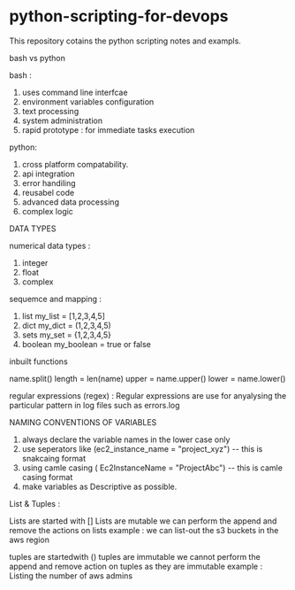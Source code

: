 # python-scripting-for-devops
This repository cotains the python scripting notes and exampls.


bash vs python

bash :
1. uses command line interfcae
2. environment variables configuration
3. text processing
4. system administration
5. rapid prototype : for immediate tasks execution

python:
1. cross platform compatability.
2. api integration
3. error handiling
4. reusabel code
5. advanced data processing
6. complex logic


DATA TYPES 

numerical data types : 
1. integer
2. float
3. complex

sequemce and mapping : 
1. list  my_list = [1,2,3,4,5]
2. dict  my_dict = (1,2,3,4,5)
3. sets  my_set = {1,2,3,4,5}
4. boolean my_boolean = true or false


inbuilt functions

name.split()
length = len(name)
upper = name.upper()
lower = name.lower()

regular expressions (regex) :
Regular expressions are use for anyalysing the particular pattern in log files such as errors.log


NAMING CONVENTIONS OF VARIABLES 

1. always declare the variable names in the lower case only
2. use seperators like (ec2_instance_name = "project_xyz")  -- this is snakcaing format
3. using camle casing ( Ec2InstanceName = "ProjectAbc")  -- this is camle casing format
4. make variables as Descriptive as possible.


List & Tuples :

Lists are started with []
Lists are mutable 
we can perform the append and remove the actions on lists
example : we can list-out the s3 buckets in the aws region 


tuples are startedwith ()
tuples are immutable 
we cannot perform the append and remove action on tuples as they are immutable
example : Listing the number of aws admins